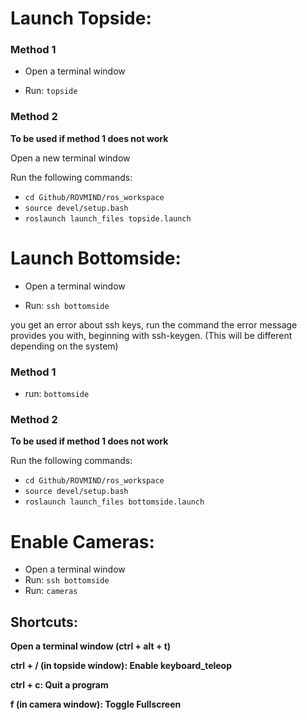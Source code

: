 # Launch Topside:

### Method 1

- Open a terminal window

- Run: `topside`

### Method 2
**To be used if method 1 does not work**

Open a new terminal window

Run the following commands:
- `cd Github/ROVMIND/ros_workspace`
- `source devel/setup.bash`
- `roslaunch launch_files topside.launch`

# Launch Bottomside:

- Open a terminal window

- Run: `ssh bottomside`

you get an error about ssh keys, run the command the error message provides you with, beginning with ssh-keygen. (This will be different depending on the system)

### Method 1

- run: `bottomside`

### Method 2

**To be used if method 1 does not work**

Run the following commands:
- `cd Github/ROVMIND/ros_workspace`
- `source devel/setup.bash`
- `roslaunch launch_files bottomside.launch`

# Enable Cameras:

- Open a terminal window
- Run: `ssh bottomside`
- Run: `cameras`

## Shortcuts:

**Open a terminal window (ctrl + alt + t)**

**ctrl + / (in topside window): Enable keyboard_teleop**

**ctrl + c: Quit a program**

**f (in camera window): Toggle Fullscreen**

